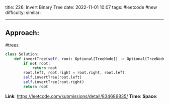 title: 226. Invert Binary Tree
date: 2022-11-01 10:07
tags: #leetcode #new
difficulty:
similar: 

---
## Approach:
#trees 
```python
class Solution:
    def invertTree(self, root: Optional[TreeNode]) -> Optional[TreeNode]:
        if not root:
            return root
        root.left, root.right = root.right, root.left
        self.invertTree(root.left)
        self.invertTree(root.right)
        return root
```

**Link**: https://leetcode.com/submissions/detail/834686835/
**Time**:
**Space**: